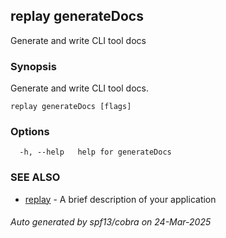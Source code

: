 ## replay generateDocs

Generate and write CLI tool docs

### Synopsis

Generate and write CLI tool docs.

```
replay generateDocs [flags]
```

### Options

```
  -h, --help   help for generateDocs
```

### SEE ALSO

* [replay](replay.md)	 - A brief description of your application

###### Auto generated by spf13/cobra on 24-Mar-2025
